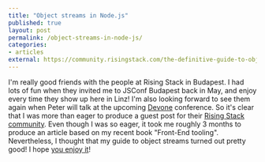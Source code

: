 ```yaml
---
title: "Object streams in Node.js"
published: true
layout: post
permalink: /object-streams-in-node-js/
categories:
- articles
external: https://community.risingstack.com/the-definitive-guide-to-object-streams-in-node-js/
---
```


I'm really good friends with the people at Rising Stack in Budapest. I had lots of fun when they invited me to JSConf Budapest back in May, and enjoy every time they show up here in Linz! I'm also looking forward to see them again when Peter will talk at the upcoming [Devone](https://devone.at) conference. So it's clear that I was more than eager to produce a guest post for their [Rising Stack community](https://community.risingstack.com). Even though I was so eager, it took me roughly 3 months to produce an article based on my recent book "Front-End tooling". Nevertheless, I thought that my guide to object streams turned out pretty good! I hope [you enjoy it](https://community.risingstack.com/the-definitive-guide-to-object-streams-in-node-js/)!
